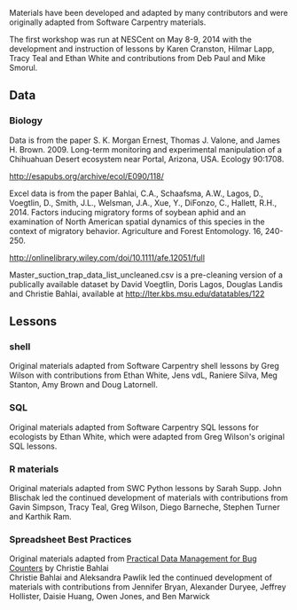 Materials have been developed and adapted by many contributors and were originally adapted from Software Carpentry materials.

The first workshop was run at NESCent on May 8-9, 2014 with the development and
instruction of lessons by Karen Cranston, Hilmar Lapp, Tracy Teal and Ethan White and contributions from Deb Paul and Mike Smorul.

## Data

### Biology
Data is from the paper S. K. Morgan Ernest, Thomas J. Valone, and James H. Brown. 2009. Long-term monitoring and experimental manipulation of a Chihuahuan Desert ecosystem near Portal, Arizona, USA. Ecology 90:1708.

http://esapubs.org/archive/ecol/E090/118/

Excel data is from the paper Bahlai, C.A., Schaafsma, A.W., Lagos, D., Voegtlin, D., Smith, J.L., Welsman, J.A., Xue, Y., DiFonzo, C., Hallett, R.H., 2014. Factors inducing migratory forms of soybean aphid and an examination of North American spatial dynamics of this species in the context of migratory behavior. Agriculture and Forest Entomology. 16, 240-250.

http://onlinelibrary.wiley.com/doi/10.1111/afe.12051/full

Master_suction_trap_data_list_uncleaned.csv is a pre-cleaning version of a publically available dataset by David Voegtlin, Doris Lagos, Douglas Landis and Christie Bahlai, available at http://lter.kbs.msu.edu/datatables/122

<!-- Open Refine, R, and SQL data are from iDigBio for the NHC Data Carpentry data lessons. Datasets are on [figshare](https://figshare.com/collections/Dataset_Collection_for_Data_Carpentry_for_Natural_History_Collections_Lessons/3912553) and can be cited as 
> Collins, Matthew; Paul, Deborah (2017): Dataset Collection for Data Carpentry for Natural History Collections Lessons. figshare.
https://doi.org/10.6084/m9.figshare.c.3912553.v1 -->

## Lessons

### shell

Original materials adapted from Software Carpentry shell lessons by Greg Wilson
with contributions from Ethan White, Jens vdL, Raniere Silva, Meg Stanton, Amy
Brown and Doug Latornell.

### SQL

Original materials adapted from Software Carpentry SQL lessons for ecologists by
Ethan White, which were adapted from Greg Wilson's original SQL lessons.

<!-- Original materials adapted from Data Carpentry SQL lessons for ecologists by Matthew Collins and Deborah Paul, which were adapted from Software Carpentry SQL lessons for ecologists by Ethan White, which were adapted from Greg Wilson's original SQL lessons. -->

### R materials
Original materials adapted from SWC Python lessons by Sarah Supp.
John Blischak led the continued development of materials with contributions
from Gavin Simpson, Tracy Teal, Greg Wilson, Diego Barneche, Stephen Turner and Karthik Ram.

<!-- Original materials adapted from Data Carpentry R lessons for ecologists by Matthew Collins for the Data Carpentry NHC R Lessons. -->

### Spreadsheet Best Practices
Original materials adapted from [Practical Data Management for Bug Counters](http://practicaldatamanagement.wordpress.com/) by Christie Bahlai <br>
Christie Bahlai and Aleksandra Pawlik led the continued development of materials with contributions
from Jennifer Bryan, Alexander Duryee, Jeffrey Hollister,  Daisie Huang, Owen Jones, and Ben Marwick

